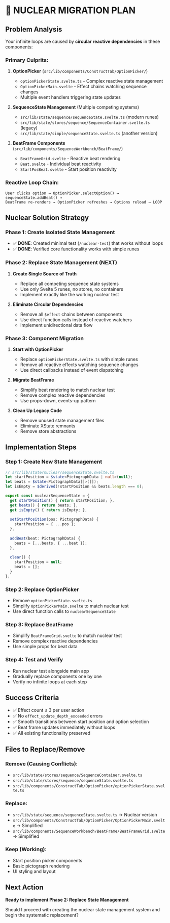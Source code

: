 # 🚨 NUCLEAR MIGRATION PLAN

## Problem Analysis

Your infinite loops are caused by **circular reactive dependencies** in these components:

### **Primary Culprits:**
1. **OptionPicker** (`src/lib/components/ConstructTab/OptionPicker/`)
   - `optionPickerState.svelte.ts` - Complex reactive state management
   - `OptionPickerMain.svelte` - Effect chains watching sequence changes
   - Multiple event handlers triggering state updates

2. **SequenceState Management** (Multiple competing systems)
   - `src/lib/state/sequence/sequenceState.svelte.ts` (modern runes)
   - `src/lib/state/stores/sequence/SequenceContainer.svelte.ts` (legacy)
   - `src/lib/state/simple/sequenceState.svelte.ts` (another version)

3. **BeatFrame Components** (`src/lib/components/SequenceWorkbench/BeatFrame/`)
   - `BeatFrameGrid.svelte` - Reactive beat rendering
   - `Beat.svelte` - Individual beat reactivity
   - `StartPosBeat.svelte` - Start position reactivity

### **Reactive Loop Chain:**
```
User clicks option → OptionPicker.selectOption() → sequenceState.addBeat() → 
BeatFrame re-renders → OptionPicker refreshes → Options reload → LOOP
```

## Nuclear Solution Strategy

### **Phase 1: Create Isolated State Management**
- ✅ **DONE**: Created minimal test (`/nuclear-test`) that works without loops
- ✅ **DONE**: Verified core functionality works with simple runes

### **Phase 2: Replace State Management (NEXT)**
1. **Create Single Source of Truth**
   - Replace all competing sequence state systems
   - Use only Svelte 5 runes, no stores, no containers
   - Implement exactly like the working nuclear test

2. **Eliminate Circular Dependencies**
   - Remove all `$effect` chains between components
   - Use direct function calls instead of reactive watchers
   - Implement unidirectional data flow

### **Phase 3: Component Migration**
1. **Start with OptionPicker**
   - Replace `optionPickerState.svelte.ts` with simple runes
   - Remove all reactive effects watching sequence changes
   - Use direct callbacks instead of event dispatching

2. **Migrate BeatFrame**
   - Simplify beat rendering to match nuclear test
   - Remove complex reactive dependencies
   - Use props-down, events-up pattern

3. **Clean Up Legacy Code**
   - Remove unused state management files
   - Eliminate XState remnants
   - Remove store abstractions

## Implementation Steps

### **Step 1: Create New State Management**
```typescript
// src/lib/state/nuclear/sequenceState.svelte.ts
let startPosition = $state<PictographData | null>(null);
let beats = $state<PictographData[]>([]);
let isEmpty = $derived(!startPosition && beats.length === 0);

export const nuclearSequenceState = {
  get startPosition() { return startPosition; },
  get beats() { return beats; },
  get isEmpty() { return isEmpty; },
  
  setStartPosition(pos: PictographData) {
    startPosition = { ...pos };
  },
  
  addBeat(beat: PictographData) {
    beats = [...beats, { ...beat }];
  },
  
  clear() {
    startPosition = null;
    beats = [];
  }
};
```

### **Step 2: Replace OptionPicker**
- Remove `optionPickerState.svelte.ts`
- Simplify `OptionPickerMain.svelte` to match nuclear test
- Use direct function calls to `nuclearSequenceState`

### **Step 3: Replace BeatFrame**
- Simplify `BeatFrameGrid.svelte` to match nuclear test
- Remove complex reactive dependencies
- Use simple props for beat data

### **Step 4: Test and Verify**
- Run nuclear test alongside main app
- Gradually replace components one by one
- Verify no infinite loops at each step

## Success Criteria

- ✅ Effect count ≤ 3 per user action
- ✅ No `effect_update_depth_exceeded` errors
- ✅ Smooth transitions between start position and option selection
- ✅ Beat frame updates immediately without loops
- ✅ All existing functionality preserved

## Files to Replace/Remove

### **Remove (Causing Conflicts):**
- `src/lib/state/stores/sequence/SequenceContainer.svelte.ts`
- `src/lib/state/stores/sequence/sequenceState.svelte.ts`
- `src/lib/components/ConstructTab/OptionPicker/optionPickerState.svelte.ts`

### **Replace:**
- `src/lib/state/sequence/sequenceState.svelte.ts` → Nuclear version
- `src/lib/components/ConstructTab/OptionPicker/OptionPickerMain.svelte` → Simplified
- `src/lib/components/SequenceWorkbench/BeatFrame/BeatFrameGrid.svelte` → Simplified

### **Keep (Working):**
- Start position picker components
- Basic pictograph rendering
- UI styling and layout

## Next Action

**Ready to implement Phase 2: Replace State Management**

Should I proceed with creating the nuclear state management system and begin the systematic replacement?
